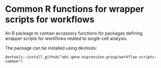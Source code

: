 # Common R functions for wrapper scripts for workflows

An R package to contain accessory functions for packages defining wrapper scripts for workflows related to single-cell analysis.

The package can be installed using devtools:

```
devtools::install_github("ebi-gene-expression-group/workflow-scripts-common")
```
